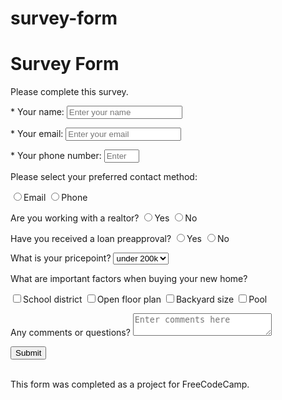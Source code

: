 # survey-form

<head>
	<meta name="viewport" content="width=device-width, initial-scale=1.0">
  <link href="https://fonts.googleapis.com/css?family=Montserrat" rel="stylesheet">
	<script src="https://cdn.freecodecamp.org/testable-projects-fcc/v1/bundle.js"></script>
</head>
<!--Begin form content here -->

<h1 id="title">Survey Form</h1>
<p id="description">Please complete this survey.</p>
<p>
<form id="survey-form" action="/submit-survey-form">
  <label for="choose" id="name-label">* Your name:</label>
<input type="text" placeholder="Enter your name" id="name" required pattern="[A-za-z\s ]+">
  </p>
  <p>
  <label for="choose" id="email-label">* Your email:</label>
  <input type="email" id="email" placeholder="Enter your email" required>
  </p>
  <p>
  <label for="number" id="number-label">* Your phone number:</label>
  <input type="number" placeholder="Enter your number" min="10" max="10" id="number" required>
  </p>

<!--Begin radio buttons here -->

<p>Please select your preferred contact method:</p>
<div>
    <input type="radio" id="contactChoice1" name="contact" value="email">Email 
    <input type="radio" id="contactChoice2"
     name="contact" value="phone">Phone
</div>

<p>
  <label for="realtor">Are you working with a realtor?
  <input type="radio" name="realtor" value="1">Yes
  <input type="radio" name="realtor" value="2">No
    </label>
         </p>
<p>
  <label for="loan">Have you received a loan preapproval?</label>
  <input type="radio" name="preapproval" value="yes">Yes
  <input type="radio" name="preapproval" value="no">No
  </label>
</p>
<p>
  <label>What is your pricepoint?</label>
<select name="pricepoint" id="dropdown">
<option value="under 200k">under 200k</option>
<option value="200-300k">200-300k</option>
<option value="300-450k">300-450k</option>
<option value="450-600k">450-600k</option>
<option value="600k+">600k+</option>
</select>
</p>

<!-- start checkboxes -->
<label>What are important factors when buying your new home? </label>
<div>
  <input type="checkbox" name="factors" value="schools">School district
  <input type="checkbox" name="factors" value="floor">Open floor plan
  <input type="checkbox" name="factors" value="backyard">Backyard size
  <input type="checkbox" name="factors" value="pool">Pool
</div> 
  <p>
    <label>Any comments or questions?</label>
    <textarea placeholder="Enter comments here" rows="2" cols="25" maxlength="150"></textarea>
      </p>

  <button type="submit" id="submit">Submit</button>
</form>
<br>
<footer>This form was completed as a project for FreeCodeCamp.</footer>
